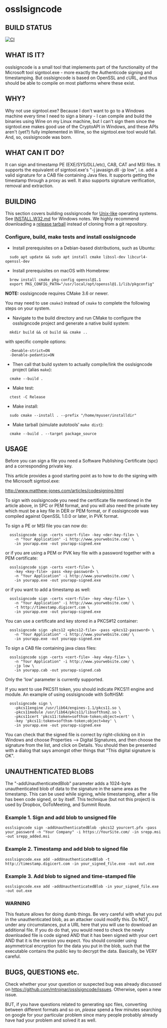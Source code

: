 osslsigncode
============

## BUILD STATUS

[![CI](https://github.com/mtrojnar/osslsigncode/actions/workflows/ci.yml/badge.svg)](https://github.com/mtrojnar/osslsigncode/actions/workflows/ci.yml)

## WHAT IS IT?

osslsigncode is a small tool that implements part of the functionality
of the Microsoft tool signtool.exe - more exactly the Authenticode
signing and timestamping. But osslsigncode is based on OpenSSL and cURL,
and thus should be able to compile on most platforms where these exist.

## WHY?

Why not use signtool.exe? Because I don't want to go to a Windows
machine every time I need to sign a binary - I can compile and build
the binaries using Wine on my Linux machine, but I can't sign them
since the signtool.exe makes good use of the CryptoAPI in Windows, and
these APIs aren't (yet?) fully implemented in Wine, so the signtool.exe
tool  would fail. And, so, osslsigncode was born.

## WHAT CAN IT DO?

It can sign and timestamp PE (EXE/SYS/DLL/etc), CAB, CAT and MSI files.
It supports the equivalent of signtool.exe's "-j javasign.dll -jp low",
i.e. add a valid signature for a CAB file containing Java files.
It supports getting the timestamp through a proxy as well. It also
supports signature verification, removal and extraction.

## BUILDING

This section covers building osslsigncode for [Unix-like](https://en.wikipedia.org/wiki/Unix-like) operating systems.
See [INSTALL.W32.md](https://github.com/mtrojnar/osslsigncode/blob/master/INSTALL.W32.md) for Windows notes.
We highly recommend downloading a [release tarball](https://github.com/mtrojnar/osslsigncode/releases) instead of cloning from a git repository.

### Configure, build, make tests and install osslsigncode

* Install prerequisites on a Debian-based distributions, such as Ubuntu:
```
  sudo apt update && sudo apt install cmake libssl-dev libcurl4-openssl-dev
```
* Install prerequisites on macOS with Homebrew:
```
  brew install cmake pkg-config openssl@1.1
  export PKG_CONFIG_PATH="/usr/local/opt/openssl@1.1/lib/pkgconfig"
```
**NOTE:** osslsigncode requires CMake 3.6 or newer.

You may need to use `cmake3` instead of `cmake` to complete the following steps on your system.
* Navigate to the build directory and run CMake to configure the osslsigncode project
  and generate a native build system:
```
  mkdir build && cd build && cmake ..
```
  with specific compile options:
```
  -Denable-strict=ON
  -Denable-pedantic=ON
```
* Then call that build system to actually compile/link the osslsigncode project (alias `make`):
```
  cmake --build .
```
* Make test:
```
  ctest -C Release
```
* Make install:
```
  sudo cmake --install . --prefix "/home/myuser/installdir"
```
* Make tarball (simulate autotools' `make dist`):
```
  cmake --build . --target package_source
```

## USAGE

Before you can sign a file you need a Software Publishing
Certificate (spc) and a corresponding private key.

This article provides a good starting point as to how
to do the signing with the Microsoft signtool.exe:

  http://www.matthew-jones.com/articles/codesigning.html

To sign with osslsigncode you need the certificate file mentioned in the
article above, in SPC or PEM format, and you will also need the private
key which must be a key file in DER or PEM format, or if osslsigncode was
compiled against OpenSSL 1.0.0 or later, in PVK format.

To sign a PE or MSI file you can now do:
```
  osslsigncode sign -certs <cert-file> -key <der-key-file> \
    -n "Your Application" -i http://www.yourwebsite.com/ \
    -in yourapp.exe -out yourapp-signed.exe
```
or if you are using a PEM or PVK key file with a password together
with a PEM certificate:
```
  osslsigncode sign -certs <cert-file> \
    -key <key-file> -pass <key-password> \
    -n "Your Application" -i http://www.yourwebsite.com/ \
    -in yourapp.exe -out yourapp-signed.exe
```
or if you want to add a timestamp as well:
```
  osslsigncode sign -certs <cert-file> -key <key-file> \
    -n "Your Application" -i http://www.yourwebsite.com/ \
    -t http://timestamp.digicert.com \
    -in yourapp.exe -out yourapp-signed.exe
```
You can use a certificate and key stored in a PKCS#12 container:
```
  osslsigncode sign -pkcs12 <pkcs12-file> -pass <pkcs12-password> \
    -n "Your Application" -i http://www.yourwebsite.com/ \
    -in yourapp.exe -out yourapp-signed.exe
```
To sign a CAB file containing java class files:
```
  osslsigncode sign -certs <cert-file> -key <key-file> \
    -n "Your Application" -i http://www.yourwebsite.com/ \
    -jp low \
    -in yourapp.cab -out yourapp-signed.cab
```
Only the 'low' parameter is currently supported.

If you want to use PKCS11 token, you should indicate PKCS11 engine and module.
An example of using osslsigncode with SoftHSM:
```
  osslsigncode sign \
    -pkcs11engine /usr/lib64/engines-1.1/pkcs11.so \
    -pkcs11module /usr/lib64/pkcs11/libsofthsm2.so \
    -pkcs11cert 'pkcs11:token=softhsm-token;object=cert' \
    -key 'pkcs11:token=softhsm-token;object=key' \
    -in yourapp.exe -out yourapp-signed.exe
```

You can check that the signed file is correct by right-clicking
on it in Windows and choose Properties --> Digital Signatures,
and then choose the signature from the list, and click on
Details. You should then be presented with a dialog that says
amongst other things that "This digital signature is OK".

## UNAUTHENTICATED BLOBS

The "-addUnauthenticatedBlob" parameter adds a 1024-byte unauthenticated blob
of data to the signature in the same area as the timestamp.  This can be used
while signing, while timestamping, after a file has been code signed, or by
itself.  This technique (but not this project) is used by Dropbox, GoToMeeting,
and Summit Route.

### Example 1. Sign and add blob to unsigned file

```shell
osslsigncode sign -addUnauthenticatedBlob -pkcs12 yourcert.pfx -pass your_password -n "Your Company" -i https://YourSite.com/ -in srepp.msi -out srepp_added.msi
```

### Example 2. Timestamp and add blob to signed file

```shell
osslsigncode.exe add -addUnauthenticatedBlob -t http://timestamp.digicert.com -in your_signed_file.exe -out out.exe
```

### Example 3. Add blob to signed and time-stamped file

```shell
osslsigncode.exe add -addUnauthenticatedBlob -in your_signed_file.exe -out out.exe
```

### WARNING

This feature allows for doing dumb things.  Be very careful with what you put
in the unauthenticated blob, as an attacker could modify this.  Do NOT, under
any circumstances, put a URL here that you will use to download an additional
file.  If you do do that, you would need to check the newly downloaded file is
code signed AND that it has been signed with your cert AND that it is the
version you expect.  You should consider using asymmetrical encryption for the
data you put in the blob, such that the executable contains the public key to
decrypt the data.  Basically, be VERY careful.

## BUGS, QUESTIONS etc.

Check whether your your question or suspected bug was already
discussed on https://github.com/mtrojnar/osslsigncode/issues.
Otherwise, open a new issue.

BUT, if you have questions related to generating spc files,
converting between different formats and so on, *please*
spend a few minutes searching on google for your particular
problem since many people probably already have had your
problem and solved it as well.
